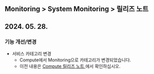 ## Monitoring > System Monitoring > 릴리즈 노트

## 2024. 05. 28.
### 기능 개선/변경
* 서비스 카테고리 변경
    * Compute에서 Monitoring으로 카테고리가 변경되었습니다.
    * 이전 내용은 [Compute 릴리즈 노트 ](/zh/Compute/Compute/ko/release-notes/)에서 확인하십시오.

